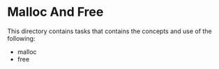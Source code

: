 # Malloc And Free

This directory contains tasks that contains the concepts and use of the following:
- malloc
- free
